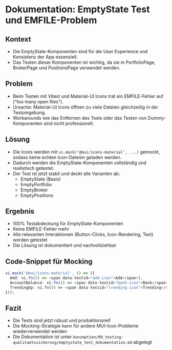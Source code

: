 # Dokumentation: EmptyState Test und EMFILE-Problem

## Kontext
- Die EmptyState-Komponenten sind für die User Experience und Konsistenz der App essenziell.
- Das Testen dieser Komponenten ist wichtig, da sie in PortfolioPage, BrokerPage und PositionsPage verwendet werden.

## Problem
- Beim Testen mit Vitest und Material-UI Icons trat ein EMFILE-Fehler auf ("too many open files").
- Ursache: Material-UI Icons öffnen zu viele Dateien gleichzeitig in der Testumgebung.
- Workarounds wie das Entfernen des Tests oder das Testen von Dummy-Komponenten sind nicht professionell.

## Lösung
- Die Icons werden mit `vi.mock('@mui/icons-material', ...)` gemockt, sodass keine echten Icon-Dateien geladen werden.
- Dadurch werden die EmptyState-Komponenten vollständig und realistisch getestet.
- Der Test ist jetzt stabil und deckt alle Varianten ab:
  - EmptyState (Basis)
  - EmptyPortfolio
  - EmptyBroker
  - EmptyPositions

## Ergebnis
- 100% Testabdeckung für EmptyState-Komponenten
- Keine EMFILE-Fehler mehr
- Alle relevanten Interaktionen (Button-Clicks, Icon-Rendering, Text) werden getestet
- Die Lösung ist dokumentiert und nachvollziehbar

## Code-Snippet für Mocking
```ts
vi.mock('@mui/icons-material', () => ({
  Add: vi.fn(() => <span data-testid="add-icon">Add</span>),
  AccountBalance: vi.fn(() => <span data-testid="bank-icon">Bank</span>),
  TrendingUp: vi.fn(() => <span data-testid="trending-icon">Trending</span>),
}));
```

## Fazit
- Die Tests sind jetzt robust und produktionsreif
- Die Mocking-Strategie kann für andere MUI-Icon-Probleme wiederverwendet werden
- Die Dokumentation ist unter `konzeption/09_testing-qualitaetssicherung/emptystate_test_dokumentation.md` abgelegt
